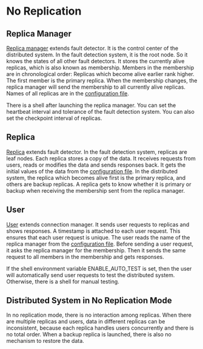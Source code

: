 # No Replication
## Replica Manager
[Replica manager](../src/ReplicaManager.java) extends fault detector. It is the control center of the distributed system. In the fault detection system, it is the root node. So it knows the states of all other fault detectors. It stores the currently alive replicas, which is also known as membership. Members in the membership are in chronological order: Replicas which become alive earlier rank higher. The first member is the primary replica. When the membership changes, the replica manager will send the membership to all currently alive replicas. Names of all replicas are in the [configuration file](../conf/replica_manager.conf).

There is a shell after launching the replica manager. You can set the heartbeat interval and tolerance of the fault detection system. You can also set the checkpoint interval of replicas.

## Replica
[Replica](../src/Replica.java) extends fault detector. In the fault detection system, replicas are leaf nodes. Each replica stores a copy of the data. It receives requests from users, reads or modifies the data and sends responses back. It gets the initial values of the data from the [configuration file](../conf/replica.conf). In the distributed system, the replica which becomes alive first is the primary replica, and others are backup replicas. A replica gets to know whether it is primary or backup when receiving the membership sent from the replica manager.

## User
[User](../src/User.java) extends connection manager. It sends user requests to replicas and shows responses. A timestamp is attached to each user request. This ensures that each user request is unique. The user reads the name of the replica manager from the [configuration file](../conf/user.conf). Before sending a user request, it asks the replica manager for the membership. Then it sends the same request to all members in the membership and gets responses.

If the shell environment variable ENABLE_AUTO_TEST is set, then the user will automatically send user requests to test the distributed system. Otherwise, there is a shell for manual testing.

## Distributed System in No Replication Mode
In no replication mode, there is no interaction among replicas. When there are multiple replicas and users, data in different replicas can be inconsistent, because each replica handles users concurrently and there is no total order. When a backup replica is launched, there is also no mechanism to restore the data.